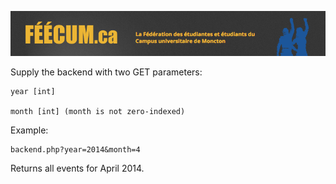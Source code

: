 ![FÉÉCUM: La Fédération des étudiantes et étudiants du Campus universitaire de Moncton](readme-header.png "FÉÉCUM: La Fédération des étudiantes et étudiants du Campus universitaire de Moncton")

Supply the backend with two GET parameters:

```
year [int]

month [int] (month is not zero-indexed)
```

Example:

```
backend.php?year=2014&month=4
```

Returns all events for April 2014.
